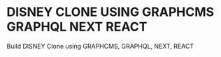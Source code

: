 # DISNEY CLONE USING GRAPHCMS GRAPHQL NEXT REACT
 Build DISNEY Clone  using GRAPHCMS, GRAPHQL, NEXT, REACT
